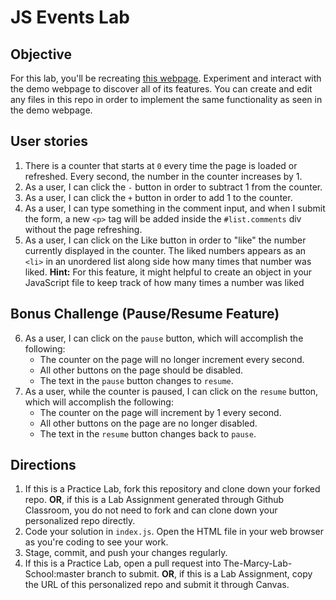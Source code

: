 # JS Events Lab

## Objective

For this lab, you'll be recreating [this webpage](https://thuyanduong.github.io/js-events-example/). Experiment and interact with the demo webpage to discover all of its features. You can create and edit any files in this repo in order to implement the same functionality as seen in the demo webpage. 

## User stories
1. There is a counter that starts at `0` every time the page is loaded or refreshed. Every second, the number in the counter increases by 1.
2. As a user, I can click the `-` button in order to subtract 1 from the counter.
3. As a user, I can click the `+` button in order to add 1 to the counter. 
4. As a user, I can type something in the comment input, and when I submit the form, a new `<p>` tag will be added inside the `#list.comments` div without the page refreshing.
5. As a user, I can click on the Like button in order to "like" the number currently displayed in the counter. The liked numbers appears as an `<li>` in an unordered list along side how many times that number was liked. **Hint:** For this feature, it might helpful to create an object in your JavaScript file to keep track of how many times a number was liked

## Bonus Challenge (Pause/Resume Feature)
6. As a user, I can click on the `pause` button, which will accomplish the following: 
    - The counter on the page will no longer increment every second.
    - All other buttons on the page should be disabled.
    - The text in the `pause` button changes to `resume`.
7. As a user, while the counter is paused, I can click on the `resume` button, which will accomplish the following: 
    - The counter on the page will increment by 1 every second.
    - All other buttons on the page are no longer disabled.
    - The text in the `resume` button changes back to `pause`.

## Directions

1. If this is a Practice Lab, fork this repository and clone down your forked repo. **OR**, if this is a Lab Assignment generated through Github Classroom, you do not need to fork and can clone down your personalized repo directly. 
2. Code your solution in `index.js`. Open the HTML file in your web browser as you're coding to see your work.
3. Stage, commit, and push your changes regularly.
4. If this is a Practice Lab, open a pull request into The-Marcy-Lab-School:master branch to submit. **OR**, if this is a Lab Assignment, copy the URL of this personalized repo and submit it through Canvas.
